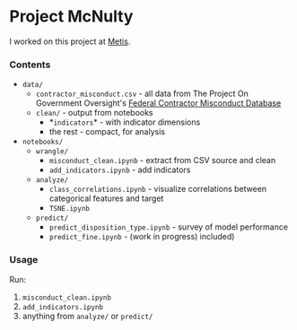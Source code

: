# Project McNulty

I worked on this project at [Metis](https://www.thisismetis.com/).

### Contents
* `data/`
  * `contractor_misconduct.csv` - all data from The Project On Government Oversight's [Federal Contractor Misconduct Database](https://www.contractormisconduct.org/)
  * `clean/` - output from notebooks
    * \*`indicators`\* - with indicator dimensions
    * the rest - compact, for analysis
* `notebooks/`
  * `wrangle/`
    * `misconduct_clean.ipynb` - extract from CSV source and clean
    * `add_indicators.ipynb` - add indicators
  * `analyze/`
    * `class_correlations.ipynb` - visualize correlations between categorical features and target
    * `TSNE.ipynb`
  * `predict/`
    * `predict_disposition_type.ipynb` - survey of model performance
    * `predict_fine.ipynb` - (work in progress)
included)

### Usage
Run:
1. `misconduct_clean.ipynb`
2. `add_indicators.ipynb`
3. anything from `analyze/` or `predict/`